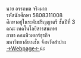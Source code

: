 <a>นาย อรรถพล  จริงมาก</a><br>
<a>รหัสนักศึกษา 5808311008</a><br>
<a>ศึกษาอยู่ในระดับปริญญาตรี ชั้นปีที่ 3<br>
<a>คณะ เทคโนโลยีสารสนเทศ</a><br>
<a>สาขา คอมพิวเตอร์ธุรกิจ</a><br>
<a>มหาวิทยาลัยเนชั่น จังหวัดสำปาง</a><br>
<a href="https://atthapol-jingmark.000webhostapp.com">->Webpage<-</a><a>น่ะ</a>
